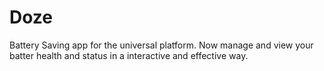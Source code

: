 # Doze
Battery Saving app for the universal platform. Now manage and view your batter health and status in a interactive and effective way.
